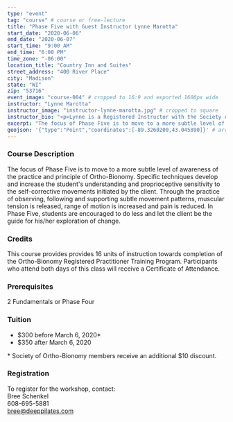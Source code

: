 ```yaml
---
type: "event"
tag: "course" # course or free-lecture
title: "Phase Five with Guest Instructor Lynne Marotta"
start_date: "2020-06-06"
end_date: "2020-06-07"
start_time: "9:00 AM"
end_time: "6:00 PM"
time_zone: "-06:00"
location_title: "Country Inn and Suites"
street_address: "400 River Place"
city: "Madison"
state: "WI"
zip: "53716"
event_image: "course-004" # cropped to 16:9 and exported 1600px wide 
instructor: "Lynne Marotta"
instructor_image: "instructor-lynne-marotta.jpg" # cropped to square
instructor_bio: "<p>Lynne is a Registered Instructor with the Society of Ortho-Bionomy International®.</p><p>In 2001, Lynne fell down a flight of stairs and herniated her L5/S1 disk in her spine.  After 9 months of physical therapy, dietary changes and Alexander technique, she realized she was only 50% better.  At this time she began her search for a solution to her pain and through a friend was introduced to Ortho-Bionomy.  After one session with Morel Stackhouse, Lynne walked  away without any pain or obvious limp.  This experience opened her eyes to a more subtle, pain-free way to help her body heal.  One month after the session, she began her studies in Ortho-Bionomy.</p><p>Ten years prior to her studying Ortho-Bionomy, she taught a subtle form of movement as an International Master Teacher of Callanetics.  Lynne was deeply influenced by her experience of teaching and training Callanetics which helped her realize that she has a unique point of view of the human body.  She brings this perspective and experience into her teaching of Ortho-Bionomy, as well as her daily private practice. Lynne has been actively practicing Ortho-Bionomy since 2003 in her hometown of Leonia, New Jersey.</p><p>During her studies of Ortho-Bionomy, she was fortunate to have learned from many instructors throughout the Ortho-Bionomy community.  Her main influences were Morel Stackhouse, Ursula Hofer and Darlene Smith.</p><p>Currently, Lynne is in training to become an Advanced Instructor of Ortho-Bionomy and is a member of the N.Y.C. OB-Lab.</p>"
excerpt: "The focus of Phase Five is to move to a more subtle level of awareness of the practice and principle of Ortho-Bionomy. Specific techniques develop and increase the student's understanding and proprioceptive sensitivity to the self-corrective movements initiated by the client. Through the practice of observing, following and supporting subtle movement patterns, muscular tension is released, range of motion is increased and pain is reduced. In Phase Five, students are encouraged to do less and let the client be the guide for his/her exploration of change."
geojson: '{"type":"Point","coordinates":[-89.3260200,43.045890]}' # array format: [lon, lat]
---
```


### Course Description

The focus of Phase Five is to move to a more subtle level of awareness of the practice and principle of Ortho-Bionomy. Specific techniques develop and increase the student's understanding and proprioceptive sensitivity to the self-corrective movements initiated by the client. Through the practice of observing, following and supporting subtle movement patterns, muscular tension is released, range of motion is increased and pain is reduced. In Phase Five, students are encouraged to do less and let the client be the guide for his/her exploration of change.

### Credits

This course provides provides 16 units of instruction towards completion of the Ortho-Bionomy Registered Practitioner Training Program. Participants who attend both days of this class will receive a Certificate of Attendance.

### Prerequisites

2 Fundamentals or Phase Four

### Tuition

- $300 before March 6, 2020&ast;
- $350 after March 6, 2020

&ast; Society of Ortho-Bionomy members receive an additional $10 discount.

### Registration

To register for the workshop, contact:  
Bree Schenkel  
608-695-5881  
[bree@deeppilates.com](mailto:bree@deeppilates.com)
